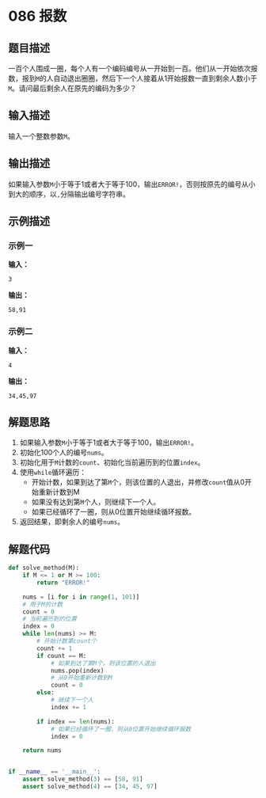 # 086 报数

## 题目描述

一百个人围成一圈，每个人有一个编码编号从一开始到一百。他们从一开始依次报数，报到`M`的人自动退出圈圈，然后下一个人接着从1开始报数一直到剩余人数小于`M`。请问最后剩余人在原先的编码为多少？

## 输入描述

输入一个整数参数`M`。

## 输出描述

如果输入参数`M`小于等于1或者大于等于100，输出`ERROR!`，否则按原先的编号从小到大的顺序，以`,`分隔输出编号字符串。

## 示例描述

### 示例一

**输入：**
```text
3
```

**输出：**
```text
58,91
```

### 示例二

**输入：**
```text
4
```

**输出：**
```text
34,45,97
```

## 解题思路

1. 如果输入参数`M`小于等于1或者大于等于100，输出`ERROR!`。
2. 初始化100个人的编号`nums`。   
3. 初始化用于`M`计数的`count`、初始化当前遍历到的位置`index`。   
4. 使用`while`循环遍历：
    - 开始计数，如果到达了第`M`个，则该位置的人退出，并修改`count`值从0开始重新计数到M
    - 如果没有达到第`M`个人，则继续下一个人。
    - 如果已经循环了一圈，则从0位置开始继续循环报数。
5. 返回结果，即剩余人的编号`nums`。

## 解题代码

```python
def solve_method(M):
    if M <= 1 or M >= 100:
        return "ERROR!"

    nums = [i for i in range(1, 101)]
    # 用于M的计数
    count = 0
    # 当前遍历到的位置
    index = 0
    while len(nums) >= M:
        # 开始计数第count个
        count += 1
        if count == M:
            # 如果到达了第M个，则该位置的人退出
            nums.pop(index)
            # 从0开始重新计数到M
            count = 0
        else:
            # 继续下一个人
            index += 1

        if index == len(nums):
            # 如果已经循环了一圈，则从0位置开始继续循环报数
            index = 0

    return nums


if __name__ == '__main__':
    assert solve_method(3) == [58, 91]
    assert solve_method(4) == [34, 45, 97]
```